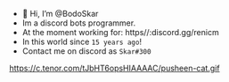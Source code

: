 - 👋 Hi, I’m @BodoSkar
- Im a discord bots programmer.
- At the moment working for: https//:discord.gg/renicm
- In this world since `15 years ago`!
- Contact me on discord as `Skar#300`

https://c.tenor.com/tJbHT6opsHIAAAAC/pusheen-cat.gif
